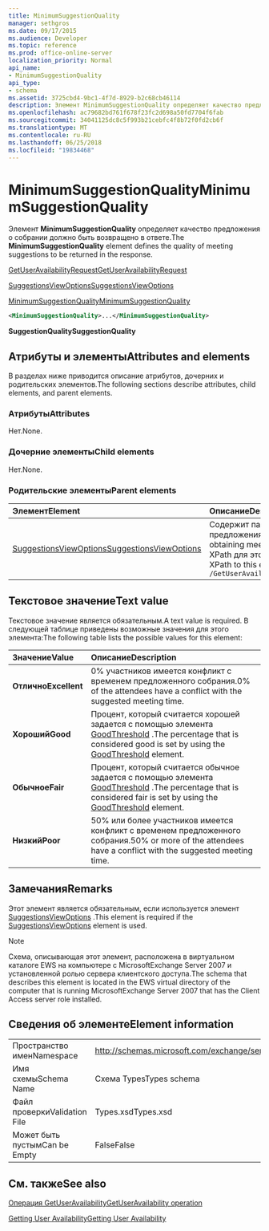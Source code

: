 ```yaml
---
title: MinimumSuggestionQuality
manager: sethgros
ms.date: 09/17/2015
ms.audience: Developer
ms.topic: reference
ms.prod: office-online-server
localization_priority: Normal
api_name:
- MinimumSuggestionQuality
api_type:
- schema
ms.assetid: 3725cbd4-9bc1-4f7d-8929-b2c68cb46114
description: Элемент MinimumSuggestionQuality определяет качество предложения о собрании должно быть возвращено в ответе.
ms.openlocfilehash: ac79682bd761f678f23fc2d698a50fd7704f6fab
ms.sourcegitcommit: 34041125dc8c5f993b21cebfc4f8b72f0fd2cb6f
ms.translationtype: MT
ms.contentlocale: ru-RU
ms.lasthandoff: 06/25/2018
ms.locfileid: "19834468"
---
```

# <a name="minimumsuggestionquality"></a><span data-ttu-id="b11c1-103">MinimumSuggestionQuality</span><span class="sxs-lookup"><span data-stu-id="b11c1-103">MinimumSuggestionQuality</span></span>

<span data-ttu-id="b11c1-104">Элемент **MinimumSuggestionQuality** определяет качество предложения о собрании должно быть возвращено в ответе.</span><span class="sxs-lookup"><span data-stu-id="b11c1-104">The **MinimumSuggestionQuality** element defines the quality of meeting suggestions to be returned in the response.</span></span> 
  
[<span data-ttu-id="b11c1-105">GetUserAvailabilityRequest</span><span class="sxs-lookup"><span data-stu-id="b11c1-105">GetUserAvailabilityRequest</span></span>](getuseravailabilityrequest.md)
  
[<span data-ttu-id="b11c1-106">SuggestionsViewOptions</span><span class="sxs-lookup"><span data-stu-id="b11c1-106">SuggestionsViewOptions</span></span>](suggestionsviewoptions.md)
  
[<span data-ttu-id="b11c1-107">MinimumSuggestionQuality</span><span class="sxs-lookup"><span data-stu-id="b11c1-107">MinimumSuggestionQuality</span></span>](minimumsuggestionquality.md)
  
```xml
<MinimumSuggestionQuality>...</MinimumSuggestionQuality>
```

 <span data-ttu-id="b11c1-108">**SuggestionQuality**</span><span class="sxs-lookup"><span data-stu-id="b11c1-108">**SuggestionQuality**</span></span>
## <a name="attributes-and-elements"></a><span data-ttu-id="b11c1-109">Атрибуты и элементы</span><span class="sxs-lookup"><span data-stu-id="b11c1-109">Attributes and elements</span></span>

<span data-ttu-id="b11c1-110">В разделах ниже приводится описание атрибутов, дочерних и родительских элементов.</span><span class="sxs-lookup"><span data-stu-id="b11c1-110">The following sections describe attributes, child elements, and parent elements.</span></span>
  
### <a name="attributes"></a><span data-ttu-id="b11c1-111">Атрибуты</span><span class="sxs-lookup"><span data-stu-id="b11c1-111">Attributes</span></span>

<span data-ttu-id="b11c1-112">Нет.</span><span class="sxs-lookup"><span data-stu-id="b11c1-112">None.</span></span>
  
### <a name="child-elements"></a><span data-ttu-id="b11c1-113">Дочерние элементы</span><span class="sxs-lookup"><span data-stu-id="b11c1-113">Child elements</span></span>

<span data-ttu-id="b11c1-114">Нет.</span><span class="sxs-lookup"><span data-stu-id="b11c1-114">None.</span></span>
  
### <a name="parent-elements"></a><span data-ttu-id="b11c1-115">Родительские элементы</span><span class="sxs-lookup"><span data-stu-id="b11c1-115">Parent elements</span></span>

|<span data-ttu-id="b11c1-116">**Элемент**</span><span class="sxs-lookup"><span data-stu-id="b11c1-116">**Element**</span></span>|<span data-ttu-id="b11c1-117">**Описание**</span><span class="sxs-lookup"><span data-stu-id="b11c1-117">**Description**</span></span>|
|:-----|:-----|
|[<span data-ttu-id="b11c1-118">SuggestionsViewOptions</span><span class="sxs-lookup"><span data-stu-id="b11c1-118">SuggestionsViewOptions</span></span>](suggestionsviewoptions.md) <br/> |<span data-ttu-id="b11c1-119">Содержит параметры для получения сведения о предложения о собрании.</span><span class="sxs-lookup"><span data-stu-id="b11c1-119">Contains the options for obtaining meeting suggestion information.</span></span>  <br/> <span data-ttu-id="b11c1-120">XPath для этого элемента:</span><span class="sxs-lookup"><span data-stu-id="b11c1-120">The following is the XPath to this element:</span></span>  <br/>  `/GetUserAvailabilityRequest/SuggestionViewOptions` <br/> |
   
## <a name="text-value"></a><span data-ttu-id="b11c1-121">Текстовое значение</span><span class="sxs-lookup"><span data-stu-id="b11c1-121">Text value</span></span>

<span data-ttu-id="b11c1-122">Текстовое значение является обязательным.</span><span class="sxs-lookup"><span data-stu-id="b11c1-122">A text value is required.</span></span> <span data-ttu-id="b11c1-123">В следующей таблице приведены возможные значения для этого элемента:</span><span class="sxs-lookup"><span data-stu-id="b11c1-123">The following table lists the possible values for this element:</span></span>
  
|<span data-ttu-id="b11c1-124">**Значение**</span><span class="sxs-lookup"><span data-stu-id="b11c1-124">**Value**</span></span>|<span data-ttu-id="b11c1-125">**Описание**</span><span class="sxs-lookup"><span data-stu-id="b11c1-125">**Description**</span></span>|
|:-----|:-----|
|<span data-ttu-id="b11c1-126">**Отлично**</span><span class="sxs-lookup"><span data-stu-id="b11c1-126">**Excellent**</span></span> <br/> |<span data-ttu-id="b11c1-127">0% участников имеется конфликт с временем предложенного собрания.</span><span class="sxs-lookup"><span data-stu-id="b11c1-127">0% of the attendees have a conflict with the suggested meeting time.</span></span>  <br/> |
|<span data-ttu-id="b11c1-128">**Хороший**</span><span class="sxs-lookup"><span data-stu-id="b11c1-128">**Good**</span></span> <br/> |<span data-ttu-id="b11c1-129">Процент, который считается хорошей задается с помощью элемента [GoodThreshold](goodthreshold.md) .</span><span class="sxs-lookup"><span data-stu-id="b11c1-129">The percentage that is considered good is set by using the [GoodThreshold](goodthreshold.md) element.</span></span>  <br/> |
|<span data-ttu-id="b11c1-130">**Обычное**</span><span class="sxs-lookup"><span data-stu-id="b11c1-130">**Fair**</span></span> <br/> |<span data-ttu-id="b11c1-131">Процент, который считается обычное задается с помощью элемента [GoodThreshold](goodthreshold.md) .</span><span class="sxs-lookup"><span data-stu-id="b11c1-131">The percentage that is considered fair is set by using the [GoodThreshold](goodthreshold.md) element.</span></span>  <br/> |
|<span data-ttu-id="b11c1-132">**Низкий**</span><span class="sxs-lookup"><span data-stu-id="b11c1-132">**Poor**</span></span> <br/> |<span data-ttu-id="b11c1-133">50% или более участников имеется конфликт с временем предложенного собрания.</span><span class="sxs-lookup"><span data-stu-id="b11c1-133">50% or more of the attendees have a conflict with the suggested meeting time.</span></span>  <br/> |
   
## <a name="remarks"></a><span data-ttu-id="b11c1-134">Замечания</span><span class="sxs-lookup"><span data-stu-id="b11c1-134">Remarks</span></span>

<span data-ttu-id="b11c1-135">Этот элемент является обязательным, если используется элемент [SuggestionsViewOptions](suggestionsviewoptions.md) .</span><span class="sxs-lookup"><span data-stu-id="b11c1-135">This element is required if the [SuggestionsViewOptions](suggestionsviewoptions.md) element is used.</span></span> 
  
> [!NOTE]
> <span data-ttu-id="b11c1-136">Схема, описывающая этот элемент, расположена в виртуальном каталоге EWS на компьютере с MicrosoftExchange Server 2007 и установленной ролью сервера клиентского доступа.</span><span class="sxs-lookup"><span data-stu-id="b11c1-136">The schema that describes this element is located in the EWS virtual directory of the computer that is running MicrosoftExchange Server 2007 that has the Client Access server role installed.</span></span> 
  
## <a name="element-information"></a><span data-ttu-id="b11c1-137">Сведения об элементе</span><span class="sxs-lookup"><span data-stu-id="b11c1-137">Element information</span></span>

|||
|:-----|:-----|
|<span data-ttu-id="b11c1-138">Пространство имен</span><span class="sxs-lookup"><span data-stu-id="b11c1-138">Namespace</span></span>  <br/> |http://schemas.microsoft.com/exchange/services/2006/types  <br/> |
|<span data-ttu-id="b11c1-139">Имя схемы</span><span class="sxs-lookup"><span data-stu-id="b11c1-139">Schema Name</span></span>  <br/> |<span data-ttu-id="b11c1-140">Схема Types</span><span class="sxs-lookup"><span data-stu-id="b11c1-140">Types schema</span></span>  <br/> |
|<span data-ttu-id="b11c1-141">Файл проверки</span><span class="sxs-lookup"><span data-stu-id="b11c1-141">Validation File</span></span>  <br/> |<span data-ttu-id="b11c1-142">Types.xsd</span><span class="sxs-lookup"><span data-stu-id="b11c1-142">Types.xsd</span></span>  <br/> |
|<span data-ttu-id="b11c1-143">Может быть пустым</span><span class="sxs-lookup"><span data-stu-id="b11c1-143">Can be Empty</span></span>  <br/> |<span data-ttu-id="b11c1-144">False</span><span class="sxs-lookup"><span data-stu-id="b11c1-144">False</span></span>  <br/> |
   
## <a name="see-also"></a><span data-ttu-id="b11c1-145">См. также</span><span class="sxs-lookup"><span data-stu-id="b11c1-145">See also</span></span>



[<span data-ttu-id="b11c1-146">Операция GetUserAvailability</span><span class="sxs-lookup"><span data-stu-id="b11c1-146">GetUserAvailability operation</span></span>](getuseravailability-operation.md)


[<span data-ttu-id="b11c1-147">Getting User Availability</span><span class="sxs-lookup"><span data-stu-id="b11c1-147">Getting User Availability</span></span>](http://msdn.microsoft.com/library/d4133fcb-9b0f-4e6b-aadf-a389da83516a%28Office.15%29.aspx)

